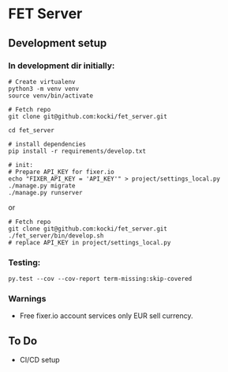 # FET Server

## Development setup

### In development dir  initially:
```
# Create virtualenv
python3 -m venv venv
source venv/bin/activate

# Fetch repo
git clone git@github.com:kocki/fet_server.git

cd fet_server

# install dependencies
pip install -r requirements/develop.txt

# init:
# Prepare API_KEY for fixer.io
echo "FIXER_API_KEY = 'API_KEY'" > project/settings_local.py
./manage.py migrate
./manage.py runserver
```

or
```
# Fetch repo
git clone git@github.com:kocki/fet_server.git
./fet_server/bin/develop.sh
# replace API_KEY in project/settings_local.py
```


### Testing:
```
py.test --cov --cov-report term-missing:skip-covered
```

### Warnings
* Free fixer.io account services only EUR sell currency.


## To Do
* CI/CD setup
